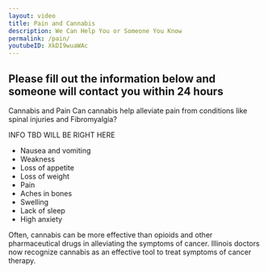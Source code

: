 ```yaml
---
layout: video
title: Pain and Cannabis
description: We Can Help You or Someone You Know
permalink: /pain/
youtubeID: XkDI9wuaWAc
---
```


## Please fill out the information below and someone will contact you within 24 hours
Cannabis and Pain
Can cannabis help alleviate pain from conditions like spinal injuries and Fibromyalgia?


INFO TBD WILL BE RIGHT HERE

* Nausea and vomiting
* Weakness
* Loss of appetite
* Loss of weight
* Pain
* Aches in bones
* Swelling
* Lack of sleep
* High anxiety

Often, cannabis can be more effective than opioids and other pharmaceutical drugs in alleviating the symptoms of cancer. Illinois doctors now recognize cannabis as an effective tool to treat symptoms of cancer therapy.
